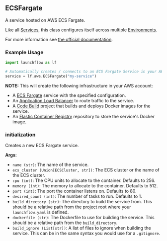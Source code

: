 ## ECSFargate

A service hosted on AWS ECS Fargate.

Like all [Services](/docs/concepts/services), this class configures itself across multiple [Environments](/docs/concepts/environments).

For more information see [the official documentation](https://docs.aws.amazon.com/AmazonECS/latest/developerguide/AWS_Fargate.html).


### Example Usage
```python
import launchflow as lf

# Automatically creates / connects to an ECS Fargate Service in your AWS account
service = lf.aws.ECSFargate("my-service")
```

**NOTE:** This will create the following infrastructure in your AWS account:
- A [ECS Fargate](https://aws.amazon.com/fargate/) service with the specified configuration.
- An [Application Load Balancer](https://aws.amazon.com/elasticloadbalancing) to route traffic to the service.
- A [Code Build](https://aws.amazon.com/codebuild) project that builds and deploys Docker images for the service.
- An [Elastic Container Registry](https://aws.amazon.com/ecr) repository to store the service's Docker image.

### initialization

Creates a new ECS Fargate service.

**Args:**
- `name (str)`: The name of the service.
- `ecs_cluster (Union[ECSCluster, str])`: The ECS cluster or the name of the ECS cluster.
- `cpu (int)`: The CPU units to allocate to the container. Defaults to 256.
- `memory (int)`: The memory to allocate to the container. Defaults to 512.
- `port (int)`: The port the container listens on. Defaults to 80.
- `desired_count (int)`: The number of tasks to run. Defaults to 1.
- `build_directory (str)`: The directory to build the service from. This should be a relative path from the project root where your `launchflow.yaml` is defined.
- `dockerfile (str)`: The Dockerfile to use for building the service. This should be a relative path from the `build_directory`.
- `build_ignore (List[str])`: A list of files to ignore when building the service. This can be in the same syntax you would use for a `.gitignore`.
